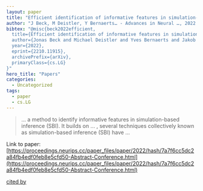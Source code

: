 ```yaml
---
layout: paper
title: "Efficient identification of informative features in simulation-based inference"
author: "J Beck, M Deistler, Y Bernaerts… - Advances in Neural …, 2022 - proceedings.neurips.cc"
bibtex: "@misc{beck2022efficient,
  title={Efficient identification of informative features in simulation-based inference}, 
  author={Jonas Beck and Michael Deistler and Yves Bernaerts and Jakob Macke and Philipp Berens},
  year={2022},
  eprint={2210.11915},
  archivePrefix={arXiv},
  primaryClass={cs.LG}
}"
hero_title: "Papers"
categories:
  - Uncategorized
tags:
  - paper
  - cs.LG
---
```

>… a method to identify informative features in simulation-based inference (SBI). It builds on … , several techniques collectively known as simulation-based inference (SBI) have …

Link to paper: [https://proceedings.neurips.cc/paper_files/paper/2022/hash/7a7f6cc5dc2a84fb4edf0feb8e5cfd50-Abstract-Conference.html](https://proceedings.neurips.cc/paper_files/paper/2022/hash/7a7f6cc5dc2a84fb4edf0feb8e5cfd50-Abstract-Conference.html)

[cited by](https://scholar.google.com/scholar?cites=9408830879778530143&as_sdt=5,44&sciodt=0,44&hl=en&num=20)

